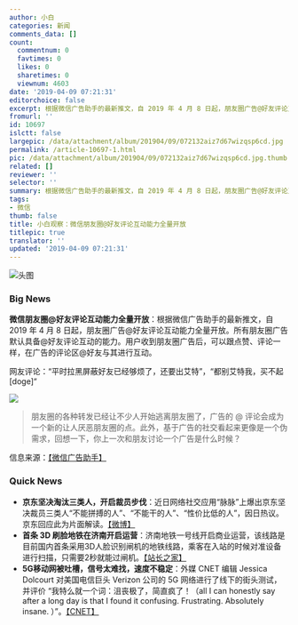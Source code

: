 ```yaml
---
author: 小白
categories: 新闻
comments_data: []
count:
  commentnum: 0
  favtimes: 0
  likes: 0
  sharetimes: 0
  viewnum: 4603
date: '2019-04-09 07:21:31'
editorchoice: false
excerpt: 根据微信广告助手的最新推文，自 2019 年 4 月 8 日起，朋友圈广告@好友评论互动能力全量开放。所有朋友圈广告默认具备@好友评论互动的能力。用户收到朋友圈广告后，可以跟点赞、评论一样，在广告的评论区@好友与其进行互动。
fromurl: ''
id: 10697
islctt: false
largepic: /data/attachment/album/201904/09/072132aiz7d67wizqsp6cd.jpg
permalink: /article-10697-1.html
pic: /data/attachment/album/201904/09/072132aiz7d67wizqsp6cd.jpg.thumb.jpg
related: []
reviewer: ''
selector: ''
summary: 根据微信广告助手的最新推文，自 2019 年 4 月 8 日起，朋友圈广告@好友评论互动能力全量开放。所有朋友圈广告默认具备@好友评论互动的能力。用户收到朋友圈广告后，可以跟点赞、评论一样，在广告的评论区@好友与其进行互动。
tags:
- 微信
thumb: false
title: 小白观察：微信朋友圈@好友评论互动能力全量开放
titlepic: true
translator: ''
updated: '2019-04-09 07:21:31'
---
```


![头图](/data/attachment/album/201904/09/072132aiz7d67wizqsp6cd.jpg)


### Big News


**微信朋友圈@好友评论互动能力全量开放**：根据微信广告助手的最新推文，自 2019 年 4 月 8 日起，朋友圈广告@好友评论互动能力全量开放。所有朋友圈广告默认具备@好友评论互动的能力。用户收到朋友圈广告后，可以跟点赞、评论一样，在广告的评论区@好友与其进行互动。


网友评论：“平时拉黑屏蔽好友已经够烦了，还要出艾特”，“都别艾特我，买不起[doge]“


![](/data/attachment/album/201904/09/072132y7dnncqu8g86wydc.jpg)



> 
> 朋友圈的各种转发已经让不少人开始逃离朋友圈了，广告的 @ 评论会成为一个新的让人厌恶朋友圈的点。此外，基于广告的社交看起来更像是一个伪需求，回想一下，你上一次和朋友讨论一个广告是什么时候？
> 
> 
> 


信息来源：[【微信广告助手】](https://mp.weixin.qq.com/s/pCVPZGcekzokFyJvr8aVVg)


### Quick News


* **京东坚决淘汰三类人，开启裁员步伐**：近日网络社交应用“脉脉”上爆出京东坚决裁员三类人“不能拼搏的人”、“不能干的人”、“性价比低的人”，因日热议。京东回应此为片面解读。[【微博】](https://weibo.com/pearvideo)
* **首条 3D 刷脸地铁在济南开启运营**：济南地铁一号线开启商业运营，该线路是目前国内首条采用3D人脸识别闸机的地铁线路，乘客在入站的时候对准设备进行扫描，只需要2秒就能过闸机。[【站长之家】](http://www.chinaz.com/2019/0408/1007178.shtml)
* **5G移动网被吐槽，信号太难找，速度不稳定**：外媒 CNET 编辑 Jessica Dolcourt 对美国电信巨头 Verizon 公司的 5G 网络进行了线下的街头测试，并评价 “我特么就一个词：沮丧极了，简直疯了！（all I can honestly say after a long day is that I found it confusing. Frustrating. Absolutely insane. ）”。[【CNET】](https://www.cnet.com/news/verizon-5g-speed-tests-my-three-biggest-issues-testing-the-new-faster-data-network/)